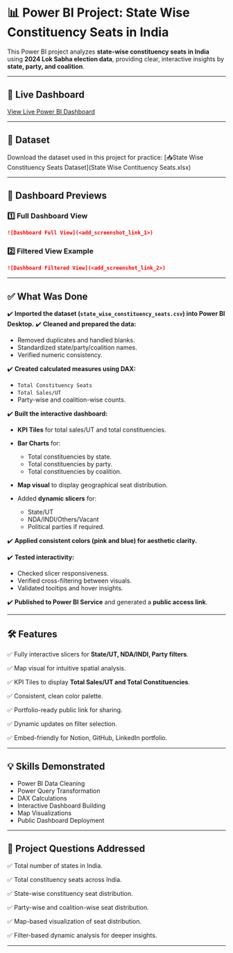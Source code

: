 # 📊 Power BI Project: State Wise Constituency Seats in India

This Power BI project analyzes **state-wise constituency seats in India** using **2024 Lok Sabha election data**, providing clear, interactive insights by **state, party, and coalition**.

---

## 🔗 Live Dashboard
[View Live Power BI Dashboard](https://app.powerbi.com/links/FujcI-lx-b?ctid=deb1b7b3-b2e4-49f8-b031-9a339ea9839c&pbi_source=linkShare)

---

## 📂 Dataset

Download the dataset used in this project for practice:
[📥State Wise Constituency Seats Dataset](State Wise Contituency Seats.xlsx)

---

## 📸 Dashboard Previews

### 1️⃣ Full Dashboard View

```markdown
![Dashboard Full View](<add_screenshot_link_1>)
```

### 2️⃣ Filtered View Example

```markdown
![Dashboard Filtered View](<add_screenshot_link_2>)
```

---

## ✅ What Was Done

✔️ **Imported the dataset (`state_wise_constituency_seats.csv`) into Power BI Desktop.**
✔️ **Cleaned and prepared the data:**

* Removed duplicates and handled blanks.
* Standardized state/party/coalition names.
* Verified numeric consistency.

✔️ **Created calculated measures using DAX:**

* `Total Constituency Seats`
* `Total Sales/UT`
* Party-wise and coalition-wise counts.

✔️ **Built the interactive dashboard:**

* **KPI Tiles** for total sales/UT and total constituencies.
* **Bar Charts** for:

  * Total constituencies by state.
  * Total constituencies by party.
  * Total constituencies by coalition.
* **Map visual** to display geographical seat distribution.
* Added **dynamic slicers** for:

  * State/UT
  * NDA/INDI/Others/Vacant
  * Political parties if required.

✔️ **Applied consistent colors (pink and blue) for aesthetic clarity.**

✔️ **Tested interactivity:**

* Checked slicer responsiveness.
* Verified cross-filtering between visuals.
* Validated tooltips and hover insights.

✔️ **Published to Power BI Service** and generated a **public access link**.

---

## 🛠️ Features

✅ Fully interactive slicers for **State/UT, NDA/INDI, Party filters**.

✅ Map visual for intuitive spatial analysis.

✅ KPI Tiles to display **Total Sales/UT and Total Constituencies**.

✅ Consistent, clean color palette.

✅ Portfolio-ready public link for sharing.

✅ Dynamic updates on filter selection.

✅ Embed-friendly for Notion, GitHub, LinkedIn portfolio.

---

## 💡 Skills Demonstrated

* Power BI Data Cleaning
* Power Query Transformation
* DAX Calculations
* Interactive Dashboard Building
* Map Visualizations
* Public Dashboard Deployment

---

## 🎯 Project Questions Addressed

✅ Total number of states in India.

✅ Total constituency seats across India.

✅ State-wise constituency seat distribution.

✅ Party-wise and coalition-wise seat distribution.

✅ Map-based visualization of seat distribution.

✅ Filter-based dynamic analysis for deeper insights.

---

